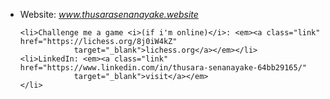 <p>
<ul>
    <li>Website: <em><a class="link" href="https://www.thusarasenanayake.website"
                target="_blank">www.thusarasenanayake.website</a></em></li>

    <li>Challenge me a game <i>(if i'm online)</i>: <em><a class="link" href="https://lichess.org/8j0iW4kZ"
                target="_blank">lichess.org</a></em></li>
    <li>LinkedIn: <em><a class="link" href="https://www.linkedin.com/in/thusara-senanayake-64bb29165/"
                target="_blank">visit</a></em>
    </li>
</ul>

</p>
